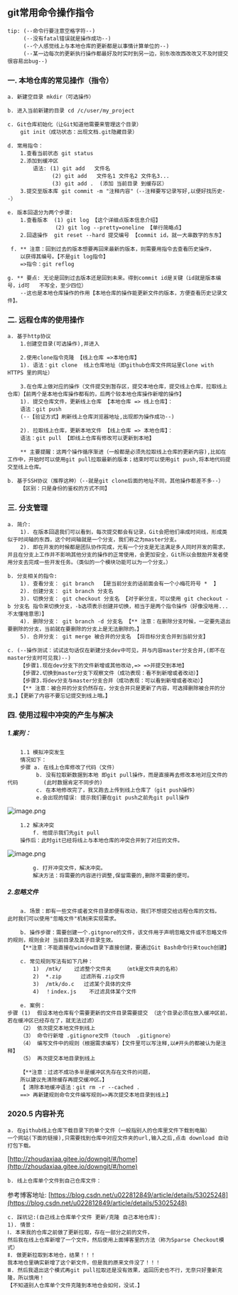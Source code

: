 ## git常用命令操作指令
	tip: (--命令行要注意空格字符--) 
		 (--没有fatal错误就是操作成功--) 
		 (--个人感觉线上与本地仓库的更新都是以事情计算单位的--)
		 (--某一边每次的更新执行操作都最好及时实时到另一边，别东改改西改改又不及时提交很容易出bug--)

###  一. 本地仓库的常见操作（指令）
	a. 新建空目录 mkdir（可选操作）
	
	b. 进入当前新建的目录 cd /c/user/my_project
	
	c. Git仓库初始化（让Git知道他需要来管理这个目录）
		git init（成功状态：出现文档.git隐藏目录）
	
	d. 常用指令：
		1.查看当前状态 git status
		2.添加到缓冲区 
			语法: (1) git add   文件名
				  (2) git add   文件名1 文件名2 文件名3...
				  (3) git add .  (添加 当前目录 到缓存区）
		3.提交至版本库 git commit -m "注释内容"（--注释要写记录写好,以便好找历史--）
	
	e. 版本回退分为两个步骤:
		1.查看版本  (1) git log 【这个详细点版本信息介绍】 
				   (2) git log --pretty=oneline 【单行简略点】
		2.回退操作  git reset --hard 提交编号 【commit id，就一大串数字的东东】	

	 f. ** 注意：回到过去的版本想要再回来最新的版本，则需要用指令去查看历史操作，
		以获得其编号。【不是git log指令】
		=>指令：git reflog

	g. ** 要点: 无论是回到过去版本还是回到未来。得到commit id是关键（id就是版本编号，id可	不写全，至少四位）
		--这也是本地仓库操作的作用【本地仓库的操作能更新文件的版本，方便查看历史记录文件】。

### 二. 远程仓库的使用操作
	a. 基于http协议
		1.创建空目录(可选操作),并进入

		2.使用clone指令克隆 【线上仓库 =>本地仓库】
		1). 语法：git clone  线上仓库地址（即github仓库文件网站里Clone with HTTPS 里的网址）
  
		3.在仓库上做对应的操作（文件提交到暂存区，提交本地仓库，提交线上仓库，拉取线上仓库）【前两个是本地仓库操作都有的，后两个较本地仓库操作新增的操作】
    	1). 提交仓库文件，更新线上仓库 【本地仓库 => 线上仓库】：
    	语法：git push
    	(--【验证方式】刷新线上仓库浏览器地址,出现即为操作成功--)
   
    	2). 拉取线上仓库，更新本地文件 【线上仓库 => 本地仓库】：
    	语法：git pull 【即线上仓库有修改可以更新到本地】
   
		** 主要提醒：这两个操作循序渐进（一般都是必须先拉取线上仓库的更新内容),比如在工作中，开始时可以使用git pull拉取最新的版本；结束时可以使用git push,将本地代码提交至线上仓库。

	b. 基于SSH协议（推荐这种）（--就是git clone后面的地址不同，其他操作都差不多--）
		【区别：只是身份的鉴权的方式不同】

### 三. 分支管理
	a. 简介:
        1). 在版本回退我们可以看到，每次提交都会有记录，Git会把他们串成时间线，形成类似于时间轴的东西，这个时间轴就是一个分支，我们称之为master分支。
        2). 即在开发的时候都是团队协作完成，光有一个分支是无法满足多人同时开发的需求，并且在分支上工作并不影响其他分支的操作的正常使用，会更加安全，Git所以会鼓励开发者使用分支去完成一些开发任务。（类似的一个模块功能可以为一个分支。）

	b. 分支相关的指令:
		1). 查看分支： git branch  【是当前分支的话前面会有一个小梅花符号 *  】
		2). 创建分支： git branch 分支名
		3). 切换分支： git checkout 分支名 【对于新分支，可以使用 git checkout -b 分支名 指令来切换分支，-b选项表示创建并切换，相当于是两个指令操作（好像没啥用...不太懂啥意思）】
		4). 删除分支： git branch -d 分支名 【** 注意：在删除分支时候，一定要先退出要删除的分支，当前就在要删除的分支上是无法删除的。】
		5). 合并分支： git merge 被合并的分支名 【将目标分支合并到当前分支】

	c. (--操作测试：试试这句话仅在新建分支dev中可见，并与内容master分支合并,(即不在master分支时可见我)--)
		【步骤1.现在dev分支下的文件新增或其他改动,=> =>并提交到本地】
		【步骤2.切换到master分支下观察文件（成功表现：看不到新增或者改动）】
    	【步骤3.将dev分支与master分支合并（成功表现：可以看到新增或者改动）】
    	【** 注意：被合并的分支仍然存在，分支合并只是更新了内容，可选择删除被合并的分支。】【更新了内容不要忘记提交到线上哦。】

### 四. 使用过程中冲突的产生与解决
##### 1.案列：
		1.1 模拟冲突发生
		情况如下：
		步骤 a. 在线上仓库修改了代码（文件）
			 b. 没有拉取新数据到本地 即git pull操作，而是直接再去修改本地对应文件的代码        (此时数据肯定不同步的)
			 c. 在本地修改完了，我又跑去上传到线上仓库了（git push操作）
			 e.会出现的错误: 提示我们要在git push之前先git pull操作

   ![image.png](https://i.loli.net/2020/07/14/rOlC2pIaWksoRV7.png)

		1.2 解决冲突
			f. 他提示我们先git pull
		操作后：此时git已经将线上与本地仓库的冲突合并到了对应的文件。
   ![image.png](https://i.loli.net/2020/07/14/gYwSLfKyFD7H5bU.png)
   
			g. 打开冲突文件，解决冲突。
			解决方法：将需要的内容进行调整,保留需要的,删除不需要的便可。

##### 2.忽略文件
		a. 场景：即有一些文件或者文件目录即便有改动，我们不想提交给远程仓库的文档，
	此时我们可以使用"忽略文件"机制来实现需求。
    
    	b. 操作步骤：需要创建一个.gitgnore的文件，该文件用于声明忽略文件或不忽略文件的规则，规则会对 当前目录及其子目录生效。
		【**注意：不能直接在window目录下直接创建，要通过Git Bash命令行来touch创建】

		c. 常见规则写法有如下几种：
			1)  /mtk/    过滤整个文件夹    （mtk是文件夹的名称）
			2)  *.zip      过滤所有.zip文件
			3)  /mtk/do.c   过滤某个具体的文件
			4)  ！index.js    不过滤具体某个文件

		e. 案例：
	步骤 (1)  假设本地仓库有个需要更新的文件目录需要提交 （这个目录必须在放入缓冲区前，若在缓冲区已经存在了，就无法过滤）
        （2） 依次提交本地文件到线上
        （3） 命令行新增 .gitignore文件（touch  .gitignore）
        （4） 编写文件中的规则（根据需求编写)【文件里可以写注释,以#开头的都被认为是注释】
        （5） 再次提交本地目录到线上
		
		【**注意：过滤不成功多半是缓冲区先存在文件的问题，
		所以建议先清除缓存再提交缓冲区。】
		【 清除本地缓冲语法：git rm -r --cached . 
		==> 再新建规则命令文件编写规则=>再次提交本地目录到线上】

### 2020.5 内容补充
	a. 在github线上仓库下载目录下的单个文件（一般指别人的仓库里文件下载到电脑） 
	一个网站(下面的链接),只需要找到仓库中对应文件夹的url,输入之后,点击 download 自动打包下载。

[http://zhoudaxiaa.gitee.io/downgit/#/home](http://zhoudaxiaa.gitee.io/downgit/#/home)
	
	b. 线上仓库单个文件到自己仓库文件：

参考博客地址: [https://blog.csdn.net/u022812849/article/details/53025248](https://blog.csdn.net/u022812849/article/details/53025248)

	c. 踩坑记:(自己线上仓库单个文件 更新/克隆 自己本地仓库):
	1). 情景：
	Ⅰ. 本来我的仓库之前做了更新拉取，存在一部分之前的文件，
	然后我在线上仓库新增了一个文件，然后使用上面博客里的方法（称为Sparse Checkout模式）
	Ⅱ. 做更新拉取到本地仓，结果！！！ 
	我本地仓里确实新增了这个新文件，但是我的原来文件没了！！！ 
	Ⅲ. 然后我退出这个模式再git pull拉取还是没有效果，返回历史也不行，无奈只好重新克隆，所以慎用！
	【不知道别人仓库单个文件克隆到本地仓会如何，没试.】

  